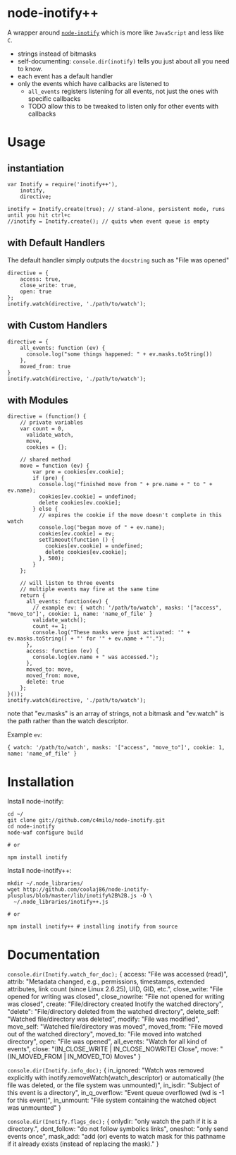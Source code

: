 node-inotify++
====

A wrapper around [`node-inotify`](http://github.com/c4milo/node-inotify) which is more like `JavaScript` and less like `C`.

  * strings instead of bitmasks
  * self-documenting: `console.dir(inotify)` tells you just about all you need to know.
  * each event has a default handler
  * only the events which have callbacks are listened to
    * `all_events` registers listening for all events, not just the ones with specific callbacks
    * TODO allow this to be tweaked to listen only for other events with callbacks

Usage
====

instantiation
----

    var Inotify = require('inotify++'),
        inotify,
        directive;

    inotify = Inotify.create(true); // stand-alone, persistent mode, runs until you hit ctrl+c
    //inotify = Inotify.create(); // quits when event queue is empty

with Default Handlers
----

The default handler simply outputs the `docstring` such as "File was opened"

    directive = {
        access: true,
        close_write: true,
        open: true
    };
    inotify.watch(directive, './path/to/watch');

with Custom Handlers
----

    directive = {
        all_events: function (ev) {
          console.log("some things happened: " + ev.masks.toString())
        },
        moved_from: true
    }
    inotify.watch(directive, './path/to/watch');

with Modules
----

    directive = (function() {
        // private variables
        var count = 0,
          validate_watch,
          move,
          cookies = {};

        // shared method
        move = function (ev) {
            var pre = cookies[ev.cookie];
            if (pre) {
              console.log("finished move from " + pre.name + " to " + ev.name);
              cookies[ev.cookie] = undefined;
              delete cookies[ev.cookie];
            } else {
              // expires the cookie if the move doesn't complete in this watch
              console.log("began move of " + ev.name);
              cookies[ev.cookie] = ev;
              setTimeout(function () {
                cookies[ev.cookie] = undefined;
                delete cookies[ev.cookie];
              }, 500);
            }
        };

        // will listen to three events
        // multiple events may fire at the same time
        return {
          all_events: function(ev) {
            // example ev: { watch: '/path/to/watch', masks: '["access", "move_to"]', cookie: 1, name: 'name_of_file' }
            validate_watch();
            count += 1;
            console.log("These masks were just activated: '" + ev.masks.toString() + "' for '" + ev.name + "'.");
          },
          access: function (ev) {
            console.log(ev.name + " was accessed.");
          },
          moved_to: move,
          moved_from: move,
          delete: true
        };
    }());
    inotify.watch(directive, './path/to/watch');


note that "ev.masks" is an array of strings, not a bitmask and "ev.watch" is the path rather than the watch descriptor.

Example `ev`:

    { watch: '/path/to/watch', masks: '["access", "move_to"]', cookie: 1, name: 'name_of_file' }

Installation
====

Install node-inotify:

    cd ~/
    git clone git://github.com/c4milo/node-inotify.git
    cd node-inotify
    node-waf configure build

    # or

    npm install inotify

Install node-inotify++:

    mkdir ~/.node_libraries/
    wget http://github.com/coolaj86/node-inotify-plusplus/blob/master/lib/inotify%2B%2B.js -O \
      ~/.node_libraries/inotify++.js

    # or

    npm install inotify++ # installing inotify from source

Documentation
====

`console.dir(Inotify.watch_for_doc);`
    {
        access: "File was accessed (read)",
        attrib: "Metadata changed, e.g., permissions, timestamps, extended attributes, link count (since Linux 2.6.25), UID, GID, etc.",
        close_write: "File opened for writing was closed",
        close_nowrite: "File not opened for writing was closed",
        create: "File/directory created Inotify the watched directory",
        "delete": "File/directory deleted from the watched directory",
        delete_self: "Watched file/directory was deleted",
        modify: "File was modified",
        move_self: "Watched file/directory was moved",
        moved_from: "File moved out of the watched directory",
        moved_to: "File moved into watched directory",
        open: "File was opened",
        all_events: "Watch for all kind of events",
        close: "(IN_CLOSE_WRITE | IN_CLOSE_NOWRITE) Close",
        move: "(IN_MOVED_FROM | IN_MOVED_TO) Moves"
    }

`console.dir(Inotify.info_doc);`
    {
        in_ignored: "Watch was removed explicitly with inotify.removeWatch(watch_descriptor) or automatically (the file was deleted, or the file system was unmounted)",
        in_isdir: "Subject of this event is a directory",
        in_q_overflow: "Event queue overflowed (wd is -1 for this event)",
        in_unmount: "File system containing the watched object was unmounted"
    }

`console.dir(Inotify.flags_doc);`
    {
      onlydir: "only watch the path if it is a directory.",
      dont_follow: "do not follow symbolics links",
      oneshot: "only send events once",
      mask_add: "add (or) events to watch mask for this pathname if it already exists (instead of replacing the mask)."
    }
